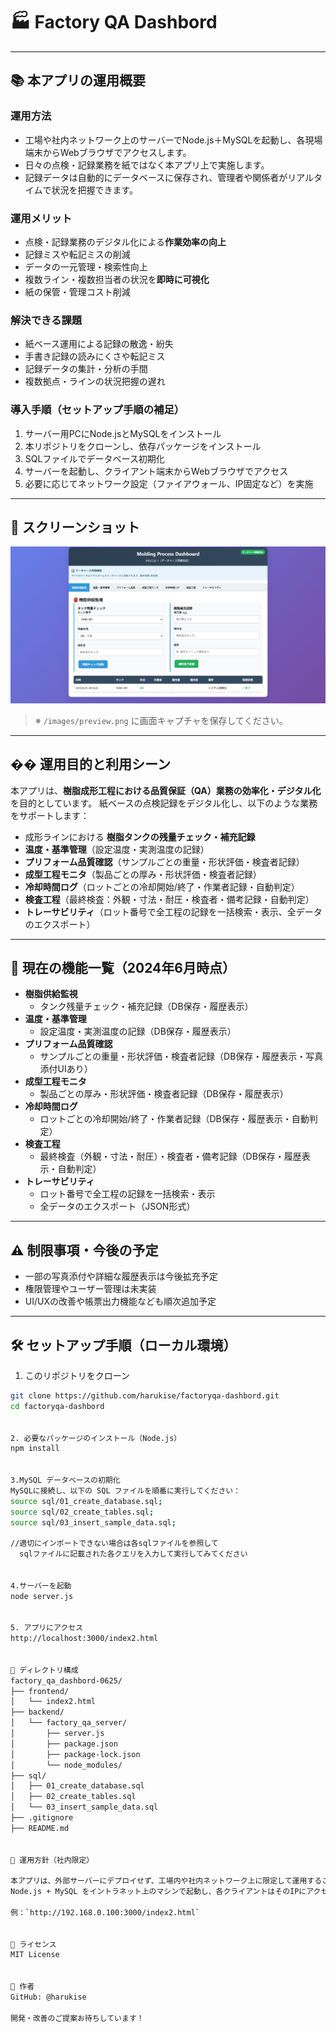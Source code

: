 # 🏭 Factory QA Dashbord

---

## 📚 本アプリの運用概要

### 運用方法
- 工場や社内ネットワーク上のサーバーでNode.js＋MySQLを起動し、各現場端末からWebブラウザでアクセスします。
- 日々の点検・記録業務を紙ではなく本アプリ上で実施します。
- 記録データは自動的にデータベースに保存され、管理者や関係者がリアルタイムで状況を把握できます。

### 運用メリット
- 点検・記録業務のデジタル化による**作業効率の向上**
- 記録ミスや転記ミスの削減
- データの一元管理・検索性向上
- 複数ライン・複数担当者の状況を**即時に可視化**
- 紙の保管・管理コスト削減

### 解決できる課題
- 紙ベース運用による記録の散逸・紛失
- 手書き記録の読みにくさや転記ミス
- 記録データの集計・分析の手間
- 複数拠点・ラインの状況把握の遅れ

### 導入手順（セットアップ手順の補足）
1. サーバー用PCにNode.jsとMySQLをインストール
2. 本リポジトリをクローンし、依存パッケージをインストール
3. SQLファイルでデータベース初期化
4. サーバーを起動し、クライアント端末からWebブラウザでアクセス
5. 必要に応じてネットワーク設定（ファイアウォール、IP固定など）を実施

---

## 📸 スクリーンショット

 ![アプリ画面](frontend_UI.png)

> ※ `/images/preview.png` に画面キャプチャを保存してください。

---

## �� 運用目的と利用シーン

本アプリは、**樹脂成形工程における品質保証（QA）業務の効率化・デジタル化**を目的としています。
紙ベースの点検記録をデジタル化し、以下のような業務をサポートします：

- 成形ラインにおける **樹脂タンクの残量チェック・補充記録**
- **温度・基準管理**（設定温度・実測温度の記録）
- **プリフォーム品質確認**（サンプルごとの重量・形状評価・検査者記録）
- **成型工程モニタ**（製品ごとの厚み・形状評価・検査者記録）
- **冷却時間ログ**（ロットごとの冷却開始/終了・作業者記録・自動判定）
- **検査工程**（最終検査：外観・寸法・耐圧・検査者・備考記録・自動判定）
- **トレーサビリティ**（ロット番号で全工程の記録を一括検索・表示、全データのエクスポート）

---

## 🚀 現在の機能一覧（2024年6月時点）

- **樹脂供給監視**
  - タンク残量チェック・補充記録（DB保存・履歴表示）
- **温度・基準管理**
  - 設定温度・実測温度の記録（DB保存・履歴表示）
- **プリフォーム品質確認**
  - サンプルごとの重量・形状評価・検査者記録（DB保存・履歴表示・写真添付UIあり）
- **成型工程モニタ**
  - 製品ごとの厚み・形状評価・検査者記録（DB保存・履歴表示）
- **冷却時間ログ**
  - ロットごとの冷却開始/終了・作業者記録（DB保存・履歴表示・自動判定）
- **検査工程**
  - 最終検査（外観・寸法・耐圧）・検査者・備考記録（DB保存・履歴表示・自動判定）
- **トレーサビリティ**
  - ロット番号で全工程の記録を一括検索・表示
  - 全データのエクスポート（JSON形式）

---

## ⚠️ 制限事項・今後の予定

- 一部の写真添付や詳細な履歴表示は今後拡充予定
- 権限管理やユーザー管理は未実装
- UI/UXの改善や帳票出力機能なども順次追加予定

---

## 🛠 セットアップ手順（ローカル環境）

1. このリポジトリをクローン

```bash
git clone https://github.com/harukise/factoryqa-dashbord.git
cd factoryqa-dashbord


2. 必要なパッケージのインストール（Node.js）
npm install


3.MySQL データベースの初期化
MySQLに接続し、以下の SQL ファイルを順番に実行してください：
source sql/01_create_database.sql;
source sql/02_create_tables.sql;
source sql/03_insert_sample_data.sql;

//適切にインポートできない場合は各sqlファイルを参照して
  sqlファイルに記載された各クエリを入力して実行してみてください


4.サーバーを起動
node server.js


5. アプリにアクセス
http://localhost:3000/index2.html


📁 ディレクトリ構成
factory_qa_dashbord-0625/
├── frontend/
│   └── index2.html
├── backend/
│   └── factory_qa_server/
│       ├── server.js
│       ├── package.json
│       ├── package-lock.json
│       └── node_modules/
├── sql/
│   ├── 01_create_database.sql
│   ├── 02_create_tables.sql
│   └── 03_insert_sample_data.sql  
├── .gitignore
├── README.md


🏢 運用方針（社内限定）

本アプリは、外部サーバーにデプロイせず、工場内や社内ネットワーク上に限定して運用することを想定しています。  
Node.js + MySQL をイントラネット上のマシンで起動し、各クライアントはそのIPにアクセスすることでアプリを利用できます。

例：`http://192.168.0.100:3000/index2.html`


📄 ライセンス
MIT License


🙋 作者
GitHub: @harukise

開発・改善のご提案お待ちしています！







